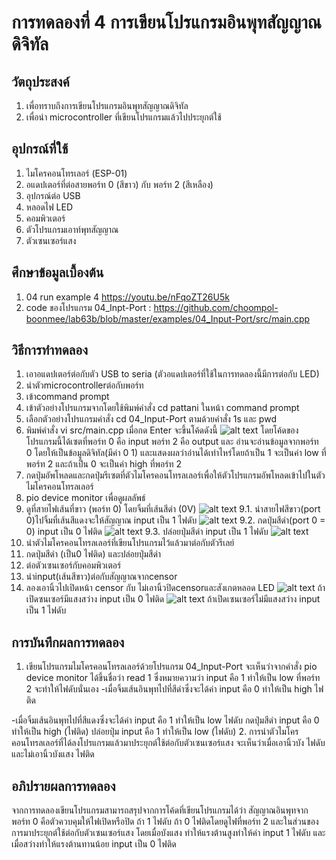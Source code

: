 # การทดลองที่ 4 การเขียนโปรแกรมอินพุทสัญญาณดิจิทัล
## วัตถุประสงค์
1. เพื่อทราบถึงการเขียนโปรแกรมอินพุทสัญญาณดิจิทัล
2. เพื่อนำ microcontroller ที่เขียนโปรแกรมแล้วไปประยุกต์ใช้
## อุปกรณ์ที่ใช้
1. ไมโครคอนโทรเลอร์ (ESP-01)
2. อแดปเตอร์ที่ต่อสายพอร์ท 0 (สีขาว) กับ พอร์ท 2 (สีเหลือง)
3. อุปกรณ์ต่อ USB
4. หลอดไฟ LED
5. คอมพิวเตอร์
6. ตัวโปรแกรมเอาท์พุทสัญญาณ
7. ตัวเซนเซอร์แสง
## ศึกษาข้อมูลเบื้องต้น
1. 04 run example 4 https://youtu.be/nFqoZT26U5k
2. code ของโปรแกรม 04_Inpt-Port : https://github.com/choompol-boonmee/lab63b/blob/master/examples/04_Input-Port/src/main.cpp
## วิธีการทำทดลอง
1. เอาอแดปเตอร์ต่อกับตัว USB to seria (ตัวอแดปเตอร์ที่ใช้ในการทดลองนี้มีการต่อกับ LED)
2. นำตัวmicrocontrollerต่อกับพอร์ท
3. เข้าcommand prompt
4. เข้าตัวอย่างโปรแกรมจากโดยใช้พิมพ์คำสั่ง cd pattani ในหน้า command prompt
5. เลือกตัวอย่างโปรแกรมคำสั่ง cd 04_Input-Port ตามด้วยคำสั่ง 1s และ pwd
6. พิมพ์คำสั่ง vi src/main.cpp เมื่อกด Enter จะขึ้นโค้ดดังนี้
![alt text](https://media.discordapp.net/attachments/823124660014940180/824305708509036575/3.jpg)
โดยโค้ดของโปรแกรมนี้ได้เซตที่พอร์ท 0 คือ input พอร์ท 2 คือ output และ อ่านจะอ่านข้อมูลจากพอร์ท 0 โดยให้เป็นข้อมูลดิจิทัล(มีค่า 0 1) และแสดงผลว่าอ่านได้เท่าไหร่โดยถ้าเป็น 1 จะเป็นค่า low ที่พอร์ท 2 และถ้าเป็น 0 จะเป็นค่า high ที่พอร์ท 2
7. กดปุ่มอัพโหลดและกดปุ่มรีเซตที่ตัวไมโครคอนโทรลเลอร์เพื่อให้ตัวโปรแกรมอัพโหลดเข้าไปในตัวไมโครคอนโทรลเลอร์
8. pio device monitor เพื่อดูผลลัพธ์
9. ดูที่สายไฟเส้นที่ขาว (พอร์ท 0) โดยจิ้มที่เส้นสีดำ (0V)
![alt text](https://cdn.discordapp.com/attachments/663373978848591875/824257923877699584/112266894-3f0a5180-8ca7-11eb-8f0c-86a9c796d6cc.png)
9.1. นำสายไฟสีขาว(port 0)ไปจิ้มที่เส้นสีแดงจะให้สัญญาณ input เป็น 1 ไฟดับ
![alt text](https://cdn.discordapp.com/attachments/663373978848591875/824258241441562634/112266991-5cd7b680-8ca7-11eb-92e8-f5f005a01b3a.png)
9.2. กดปุ่มสีดำ(port 0 = 0) input เป็น 0 ไฟติด
![alt text](https://cdn.discordapp.com/attachments/663373978848591875/824258464510902362/112267129-94def980-8ca7-11eb-9284-08c07ecefef6.png)
9.3. ปล่อยปุ่มสีดำ input เป็น 1 ไฟดับ
![alt text](https://cdn.discordapp.com/attachments/663373978848591875/824259044289150996/112267206-afb16e00-8ca7-11eb-9507-1df3d6544766.png)
10. นำตัวไมโครคอนโทรลเลอร์ที่เขียนโปรแกรมไว้แล้วมาต่อกับตัวรีเลย์
11. กดปุ่มสีดำ (เป็น0 ไฟติด) และปล่อยปุ่มสีดำ
12. ต่อตัวเซนเซอร์กับคอมพิวเตอร์
13. นำinput(เส้นสีขาว)ต่อกับสัญญาณจากcensor
14. ลองเอานิ้วไปเปิดหน้า censor กับ ไม่เอานิ้วปิดcensorและสังเกตหลอด LED
![alt text](https://cdn.discordapp.com/attachments/663373978848591875/824259423995166750/112266374-71677f00-8ca6-11eb-8ca7-7e3e36b1f1f6.png)
ถ้าเปิดซนเซอร์มีแสงสว่าง input เป็น 0 ไฟติด
![alt text](https://cdn.discordapp.com/attachments/823124660014940180/824307206236799026/4.jpg)
ถ้าเปิดเซนเซอร์ไม่มีแสงสว่าง input เป็น 1 ไฟดับ
## การบันทึกผลการทดลอง
1. เขียนโปรแกรมไมโครคอนโทรลเลอร์ด้วยโปรแกรม 04_Input-Port
จะเห็นว่าจากคำสั่ง pio device monitor ได้ขึ้นชื่อว่า read 1 ซึ่งหมายความว่า input คือ 1 ทำให้เป็น low ที่พอร์ท 2 จะทำให้ไฟดับนั่นเอง
  -เมื่อจิ้มเส้นอินพุทไปที่สีดำซึ่งจะได้ค่า input คือ 0 ทำให้เป็น high ไฟติด

  -เมื่อจิ้มเส้นอินพุทไปที่สีแดงซึ่งจะได้ค่า input คือ 1 ทำให้เป็น low ไฟดับ
กดปุ่มสีดำ input คือ 0 ทำให้เป็น high (ไฟติด)
ปล่อยปุ่ม input คือ 1 ทำให้เป็น low (ไฟดับ)
2. การนำตัวไมโครคอนโทรลเลอร์ที่ได้ลงโปรแกรมแล้วมาประยุกต์ใช้ต่อกับตัวเซนเซอร์แสง จะเห็นว่าเมื่อเอานิ้วบัง ไฟดับ และไม่เอานิ้วบังแสง ไฟติด
## อภิปรายผลการทดลอง
จากการทดลองเขียนโปรแกรมสามารถสรุปจากการโค้ดที่เขียนโปรแกรมได้ว่า สัญญาณอินพุทจากพอร์ท 0 คือตัวควบคุมให้ไฟเปิดหรือปิด ถ้า 1 ไฟดับ ถ้า 0 ไฟติดโดยดูไฟที่พอร์ท 2 และในส่วนของการมาประยุกต์ใช้ต่อกับตัวเซนเซอร์แสง โดยเมื่อบังแสง ทำให้แรงต้านสูงทำให้ค่า input 1 ไฟดับ และเมื่อสว่างทำให้แรงต้านทานน้อย input เป็น 0 ไฟติด

